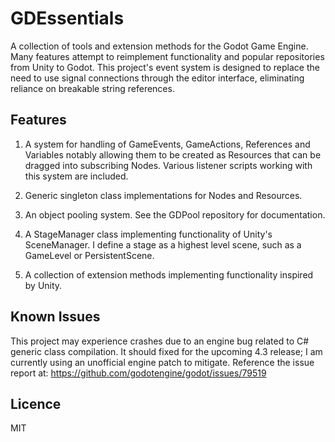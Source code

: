 GDEssentials
=================
A collection of tools and extension methods for the Godot Game Engine. Many features attempt to reimplement functionality and popular repositories from Unity to Godot. This project's event system is designed to replace the need to use signal connections through the editor interface, eliminating reliance on breakable string references.

Features
----
1. A system for handling of GameEvents, GameActions, References and Variables notably allowing them to be created as Resources that can be dragged into subscribing Nodes. Various listener scripts working with this system are included.

2. Generic singleton class implementations for Nodes and Resources.

3. An object pooling system. See the GDPool repository for documentation.

4. A StageManager class implementing functionality of Unity's SceneManager. I define a stage as a highest level scene, such as a GameLevel or PersistentScene.

5. A collection of extension methods implementing functionality inspired by Unity.

Known Issues
----
This project may experience crashes due to an engine bug related to C# generic class compilation. It should fixed for the upcoming 4.3 release; I am currently using an unofficial engine patch to mitigate. Reference the issue report at:
https://github.com/godotengine/godot/issues/79519

Licence
---
MIT
